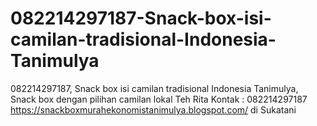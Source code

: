 # 082214297187-Snack-box-isi-camilan-tradisional-Indonesia-Tanimulya
082214297187, Snack box isi camilan tradisional Indonesia Tanimulya, Snack box dengan pilihan camilan lokal Teh Rita Kontak : 082214297187  https://snackboxmurahekonomistanimulya.blogspot.com/ di Sukatani 
